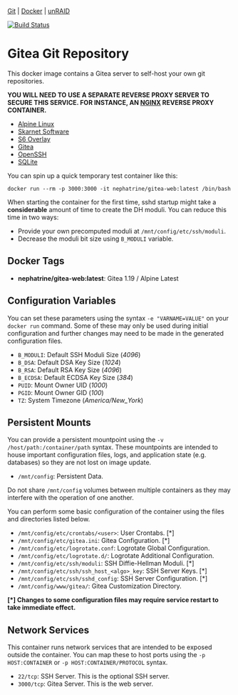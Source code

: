 [Git](https://code.nephatrine.net/nephatrine/docker-gitea-web/src/branch/master) |
[Docker](https://hub.docker.com/r/nephatrine/gitea-web/) |
[unRAID](https://code.nephatrine.net/nephatrine/unraid-containers)

[![Build Status](https://ci.nephatrine.net/api/badges/nephatrine/docker-gitea-web/status.svg?ref=refs/heads/master)](https://ci.nephatrine.net/nephatrine/docker-gitea-web)

# Gitea Git Repository

This docker image contains a Gitea server to self-host your own git
repositories.

**YOU WILL NEED TO USE A SEPARATE REVERSE PROXY SERVER TO SECURE THIS SERVICE.
FOR INSTANCE, AN [NGINX](https://nginx.com/) REVERSE PROXY CONTAINER.**

- [Alpine Linux](https://alpinelinux.org/)
- [Skarnet Software](https://skarnet.org/software/)
- [S6 Overlay](https://github.com/just-containers/s6-overlay)
- [Gitea](https://gitea.io/en-us/)
- [OpenSSH](https://openssh.com/)
- [SQLite](https://www.sqlite.org/)

You can spin up a quick temporary test container like this:

~~~
docker run --rm -p 3000:3000 -it nephatrine/gitea-web:latest /bin/bash
~~~

When starting the container for the first time, sshd startup might take a
**considerable** amount of time to create the DH moduli. You can reduce this
time in two ways:

- Provide your own precomputed moduli at ``/mnt/config/etc/ssh/moduli``.
- Decrease the moduli bit size using ``B_MODULI`` variable.

## Docker Tags

- **nephatrine/gitea-web:latest**: Gitea 1.19 / Alpine Latest

## Configuration Variables

You can set these parameters using the syntax ``-e "VARNAME=VALUE"`` on your
``docker run`` command. Some of these may only be used during initial
configuration and further changes may need to be made in the generated
configuration files.

- ``B_MODULI``: Default SSH Moduli Size (*4096*)
- ``B_DSA``: Default DSA Key Size (*1024*)
- ``B_RSA``: Default RSA Key Size (*4096*)
- ``B_ECDSA``: Default ECDSA Key Size (*384*)
- ``PUID``: Mount Owner UID (*1000*)
- ``PGID``: Mount Owner GID (*100*)
- ``TZ``: System Timezone (*America/New_York*)

## Persistent Mounts

You can provide a persistent mountpoint using the ``-v /host/path:/container/path``
syntax. These mountpoints are intended to house important configuration files,
logs, and application state (e.g. databases) so they are not lost on image
update.

- ``/mnt/config``: Persistent Data.

Do not share ``/mnt/config`` volumes between multiple containers as they may
interfere with the operation of one another.

You can perform some basic configuration of the container using the files and
directories listed below.

- ``/mnt/config/etc/crontabs/<user>``: User Crontabs. [*]
- ``/mnt/config/etc/gitea.ini``: Gitea Configuration. [*]
- ``/mnt/config/etc/logrotate.conf``: Logrotate Global Configuration.
- ``/mnt/config/etc/logrotate.d/``: Logrotate Additional Configuration.
- ``/mnt/config/etc/ssh/moduli``: SSH Diffie-Hellman Moduli. [*]
- ``/mnt/config/etc/ssh/ssh_host_<algo>_key``: SSH Server Keys. [*]
- ``/mnt/config/etc/ssh/sshd_config``: SSH Server Configuration. [*]
- ``/mnt/config/www/gitea/``: Gitea Customization Directory.

**[*] Changes to some configuration files may require service restart to take
immediate effect.**

## Network Services

This container runs network services that are intended to be exposed outside
the container. You can map these to host ports using the ``-p HOST:CONTAINER``
or ``-p HOST:CONTAINER/PROTOCOL`` syntax.

- ``22/tcp``: SSH Server. This is the optional SSH server.
- ``3000/tcp``: Gitea Server. This is the web server.
